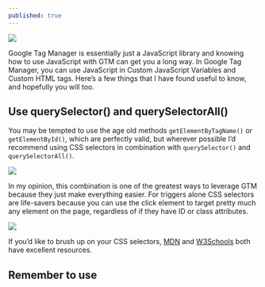 ```yaml
---
published: true
---
```

![]({{site.baseurl}}/assets/images/javascript-tips.jpg)

Google Tag Manager is essentially just a JavaScript library and knowing how to use JavaScript with GTM can get you a long way. In Google Tag Manager, you can use JavaScript in Custom JavaScript Variables and Custom HTML tags. Here’s a few things that I have found useful to know, and hopefully you will too.

## Use querySelector() and querySelectorAll()

You may be tempted to use the age old methods `getElementByTagName()` or `getElementById()`, which are perfectly valid, but wherever possible I’d recommend using CSS selectors in combination with `querySelector()` and `querySelectorAll()`.

![]({{site.baseurl}}/assets/images/querySelector.png)

In my opinion, this combination is one of the greatest ways to leverage GTM because they just make everything easier. For triggers alone CSS selectors are life-savers because you can use the click element to target pretty much any element on the page, regardless of if they have ID or class attributes.

![]({{site.baseurl}}/assets/images/cssselectors.png)

If you’d like to brush up on your CSS selectors, [MDN](https://developer.mozilla.org/en-US/docs/Web/CSS/CSS_Selectors) and [W3Schools](https://www.w3schools.com/cssref/css_selectors.asp) both have excellent resources.

## Remember to use <script> tags in your Custom HTML

When adding your JavaScript to Custom HTML tags, always remember to wrap in `<script>` tags. If you forget to do this your JavaScript will be rendered as text at the bottom of the page!

If you haven’t already made this mistake and learned from it, take note.

## You can refer to other GTM variables in the JavaScript context

A really useful feature of GTM is being able to refer to JavaScript variables.

![]({{site.baseurl}}/assets/images/refer-to-variables.png)

Here we are able to remove trailing whitespace from revenue in the ecommerce object.
Note that resolving a variable is quite an 'expensive' operation.

Statements in a loop are executed for each iteration of the loop, which can slow down your JavaScript.

![]({{site.baseurl}}/assets/images/statements-in-loops.png)

When writing JavaScript, It’s good practice to access the length of the property outside of the loop, this way the function is only evaluated once, which will make it run faster. In GTM, variables are stored as strings which are passed in to an eval() when required, this means calling functions multiple times in GTM will be even slower than usual. Even more reason to avoid putting statements in your loops!

W3schools have more information on JavaScript performance.

## You can even have a variable return a function and call that

This is really handy if you reusing snippets of code in different Custom HTML Tags or Custom JavaScript Variables in your GTM container.

![]({{site.baseurl}}/assets/images/multiply-function.png)

For example, you could have a function that creates a first party cookie, which you could use across multiple tags. When working on bigger projects, this tip can also help free up valuable space in your container, which has a limit of 200kb.

## In the Data Layer, Array indices are accessed using dot notation

Normally in JavaScript we would use bracket notation to access array indices.

![]({{site.baseurl}}/assets/images/bracket-notation.png)

However in the Data Layer Variable, in order to access array indices, you have to remember to use dot notation.

![]({{site.baseurl}}/assets/images/dot-notation.png)

This is a mildly annoying quirk that you soon get used to, however it can catch you out if you’re not aware of it!

Hope some of these tips come in handy for you when working in Google Tag Manager!

## Further reading

Websites

- [Codeacademy JavaScript Course](https://www.codecademy.com/learn/introduction-to-javascript) - a great introduction to JavaScript
- [W3schools JavaScript - Reference](https://www.w3schools.com/js/default.asp)
- [MDN JavaScript - Reference](https://developer.mozilla.org/bm/docs/Web/JavaScript)
- [W3schools CSS Selectors - Reference](https://www.w3schools.com/cssref/css_selectors.asp)
- [MDN CSS Selectors - Reference](https://developer.mozilla.org/en-US/docs/Web/CSS/CSS_Selectors)

Books

- [DOM Enlightenment](http://shop.oreilly.com/product/0636920027690.do)
- [JavaScript: The Good Parts](http://shop.oreilly.com/product/9780596517748.do)
- [Professional JavaScript for Web Developers](https://www.amazon.co.uk/Professional-JavaScript-Developers-Wrox-Guides/dp/1118026691)

